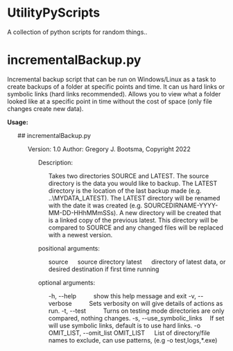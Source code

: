 # UtilityPyScripts

A collection of python scripts for random things..

# incrementalBackup.py

Incremental backup script that can be run on Windows/Linux as a task to create backups 
of a folder at specific points and time. It can us hard links or symbolic links (hard links recommended). Allows
you to view what a folder looked like at a specific point in time without the cost of space (only file changes 
create new data).


**Usage:**

<ul>
  ## incrementalBackup.py <SOURCE> <LATEST>                                                                                                                              
  <ul>
   Version: 1.0                                                                                                                                                       
   Author: Gregory J. Bootsma, Copyright 2022     

      
   <ul>
   Description:                                                                                                                                                       
    <ul>
          Takes two directories SOURCE and LATEST. The source directory is the data you would like to backup. The LATEST directory is the location of                 
          the last backup made (e.g. ..\MYDATA_LATEST). The LATEST directory will be renamed with the date it was created  (e.g. SOURCEDIRNAME-YYYY-MM-DD-HHhMMmSSs). 
          A new directory will be created that is a linked copy of the previous latest. This directory will be compared to SOURCE and any changed files               
          will be replaced with a newest version.                                                                                                                     
    </ul>
   </ul>
    
  <ul>
  positional arguments:           
    <ul>
    source &emsp; source directory                                                                                                                            
    latest &emsp; directory of latest data, or desired destination if first time running
    </ul>
  </ul>
    
  <ul>
  optional arguments:
  <ul>
    -h, --help     &emsp;   &emsp;    show this help message and exit
    -v, --verbose  &emsp;   &emsp;    Sets verbosity on will give details of actions as run.
    -t, --test     &emsp;  &emsp;     Turns on testing mode directories are only compared, nothing changes.
    -s, --use_symbolic_links&emsp;     If set will use symbolic links, default is to use hard links.
    -o OMIT_LIST, --omit_list OMIT_LIST &emsp;
                          List of directory/file names to exclude, can use patterns,
                          (e.g  -o test,logs,*.exe)
    </ul>
   </ul>
  </ul>
